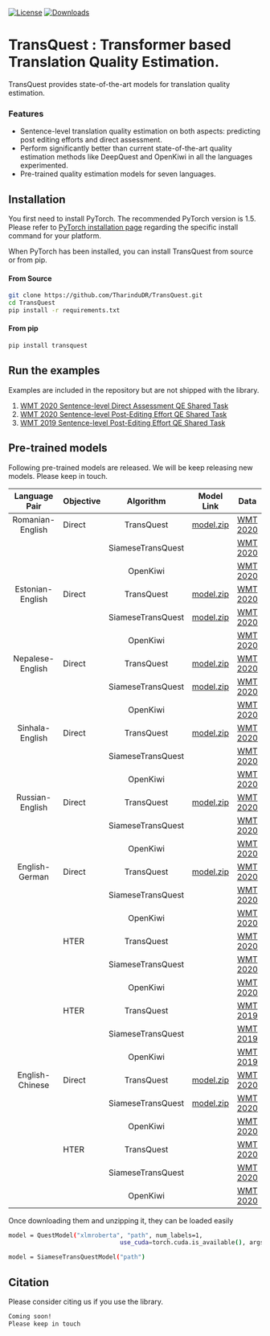 [![License](https://img.shields.io/badge/License-Apache%202.0-blue.svg)](https://opensource.org/licenses/Apache-2.0) [![Downloads](https://pepy.tech/badge/transquest)](https://pepy.tech/project/transquest)

# TransQuest : Transformer based Translation Quality Estimation. 

TransQuest provides state-of-the-art models for translation quality estimation.

### Features
- Sentence-level translation quality estimation on both aspects: predicting post editing efforts and direct assessment.
- Perform significantly better than current state-of-the-art quality estimation methods like DeepQuest and OpenKiwi in all the languages experimented. 
- Pre-trained quality estimation models for seven languages.  

## Installation
You first need to install PyTorch. The recommended PyTorch version is 1.5.
Please refer to [PyTorch installation page](https://pytorch.org/get-started/locally/#start-locally) regarding the specific install command for your platform.

When PyTorch has been installed, you can install TransQuest from source or from pip. 

#### From Source

```bash
git clone https://github.com/TharinduDR/TransQuest.git
cd TransQuest
pip install -r requirements.txt
```
#### From pip

```bash
pip install transquest
```

## Run the examples
Examples are included in the repository but are not shipped with the library.

1. [WMT 2020 Sentence-level Direct Assessment QE Shared Task](examples/wmt_2020)
2. [WMT 2020 Sentence-level Post-Editing Effort QE Shared Task](examples/wmt_2020_task2)
3. [WMT 2019 Sentence-level Post-Editing Effort QE Shared Task](examples/wmt_2019)

## Pre-trained models
Following pre-trained models are released. We will be keep releasing new models. Please keep in touch. 

| Language Pair    |  Objective |     Algorithm       |  Model Link                          | Data                                                                 | Pearson | MAE     | RMSE    |
|:----------------:|----------- |:-------------------:|:------------------------------------:|:--------------------------------------------------------------------:| ------: | ------: | ------: |  
| Romanian-English |  Direct    | TransQuest          | [model.zip](https://bit.ly/2AfuXwb)  | [WMT 2020](http://www.statmt.org/wmt20/quality-estimation-task.html) |  0.8982 | 0.3121  |  0.4097 |
|                  |            | SiameseTransQuest   |                                      | [WMT 2020](http://www.statmt.org/wmt20/quality-estimation-task.html) |  0.8501 | 0.3637  |  0.4932 |
|                  |            | OpenKiwi            |                                      | [WMT 2020](http://www.statmt.org/wmt20/quality-estimation-task.html) |  0.6845 | 0.7596  |  1.0522 |
| Estonian-English |  Direct    | TransQuest          | [model.zip](https://bit.ly/2YjXIAa)  | [WMT 2020](http://www.statmt.org/wmt20/quality-estimation-task.html) |  0.7748 | 0.5904  |  0.7321 |
|                  |            | SiameseTransQuest   | [model.zip](https://bit.ly/30mO5mW)  | [WMT 2020](http://www.statmt.org/wmt20/quality-estimation-task.html) |  0.6804 | 0.7047  |  0.9022 |
|                  |            | OpenKiwi            |                                      | [WMT 2020](http://www.statmt.org/wmt20/quality-estimation-task.html) |  0.4770 | 0.9176  |  1.1382 |
| Nepalese-English |  Direct    | TransQuest          | [model.zip](https://bit.ly/2MHnCZc)  | [WMT 2020](http://www.statmt.org/wmt20/quality-estimation-task.html) |  0.7914 | 0.3975  |  0.5078 |
|                  |            | SiameseTransQuest   | [model.zip](https://bit.ly/3h674bc)  | [WMT 2020](http://www.statmt.org/wmt20/quality-estimation-task.html) |  0.6081 | 0.6531  |  0.7950 |
|                  |            | OpenKiwi            |                                      | [WMT 2020](http://www.statmt.org/wmt20/quality-estimation-task.html) |  0.3860 | 0.7353  |  0.8713 |
| Sinhala-English  |  Direct    | TransQuest          | [model.zip](https://bit.ly/3dKM3ki)  | [WMT 2020](http://www.statmt.org/wmt20/quality-estimation-task.html) |  0.6525 | 0.4510  |  0.5570 |
|                  |            | SiameseTransQuest   |                                      | [WMT 2020](http://www.statmt.org/wmt20/quality-estimation-task.html) |         |         |         |
|                  |            | OpenKiwi            |                                      | [WMT 2020](http://www.statmt.org/wmt20/quality-estimation-task.html) |  0.3737 | 0.7517  |  0.8978 |
| Russian-English  |  Direct    | TransQuest          | [model.zip](https://bit.ly/30lMA8c)  | [WMT 2020](http://www.statmt.org/wmt20/quality-estimation-task.html) |  0.7734 | 0.5076  |  0.6856 |
|                  |            | SiameseTransQuest   |                                      | [WMT 2020](http://www.statmt.org/wmt20/quality-estimation-task.html) |         |         |         |
|                  |            | OpenKiwi            |                                      | [WMT 2020](http://www.statmt.org/wmt20/quality-estimation-task.html) |  0.5479 | 0.8253  |  1.1930 |
| English-German   |  Direct    | TransQuest          | [model.zip](https://bit.ly/2UpFiwF)  | [WMT 2020](http://www.statmt.org/wmt20/quality-estimation-task.html) |  0.4669 | 0.6474  |  0.7762 |
|                  |            | SiameseTransQuest   |                                      | [WMT 2020](http://www.statmt.org/wmt20/quality-estimation-task.html) |         |         |         |
|                  |            | OpenKiwi            |                                      | [WMT 2020](http://www.statmt.org/wmt20/quality-estimation-task.html) |  0.1455 | 0.6791  |  0.9670 |
|                  |  HTER      | TransQuest          |                                      | [WMT 2020](http://www.statmt.org/wmt20/quality-estimation-task.html) |  0.4994 | 0.1486  |  0.1842 |
|                  |            | SiameseTransQuest   |                                      | [WMT 2020](http://www.statmt.org/wmt20/quality-estimation-task.html) |         |         |         |
|                  |            | OpenKiwi            |                                      | [WMT 2020](http://www.statmt.org/wmt20/quality-estimation-task.html) |  0.3916 | 0.1500  |  0.1896 |
|                  |  HTER      | TransQuest          |                                      | [WMT 2019](http://www.statmt.org/wmt19/qe-task.html)                 |         |         |         |
|                  |            | SiameseTransQuest   |                                      | [WMT 2019](http://www.statmt.org/wmt19/qe-task.html)                 |         |         |         |
|                  |            | OpenKiwi            |                                      | [WMT 2019](http://www.statmt.org/wmt19/qe-task.html)                 |         |         |         |
| English-Chinese  |  Direct    | TransQuest          | [model.zip](https://bit.ly/2XGAx3Q)  | [WMT 2020](http://www.statmt.org/wmt20/quality-estimation-task.html) |  0.4779 | 0.9865  | 1.1338  |
|                  |            | SiameseTransQuest   | [model.zip](https://bit.ly/3h4WSQ8)  | [WMT 2020](http://www.statmt.org/wmt20/quality-estimation-task.html) |  0.4067 | 1.0389  | 1.1973  |
|                  |            | OpenKiwi            |                                      | [WMT 2020](http://www.statmt.org/wmt20/quality-estimation-task.html) |  0.1676 | 0.6559  | 0.8503  |
|                  |  HTER      | TransQuest          |                                      | [WMT 2020](http://www.statmt.org/wmt20/quality-estimation-task.html) |         |         |         |
|                  |            | SiameseTransQuest   |                                      | [WMT 2020](http://www.statmt.org/wmt20/quality-estimation-task.html) |         |         |         |
|                  |            | OpenKiwi            |                                      | [WMT 2020](http://www.statmt.org/wmt20/quality-estimation-task.html) |         |         |         |
  
Once downloading them and unzipping it, they can be loaded easily

```bash
model = QuestModel("xlmroberta", "path", num_labels=1,
                               use_cuda=torch.cuda.is_available(), args=transformer_config)
```

```bash
model = SiameseTransQuestModel("path")
``` 

## Citation
Please consider citing us if you use the library. 
```bash
Coming soon!
Please keep in touch
```